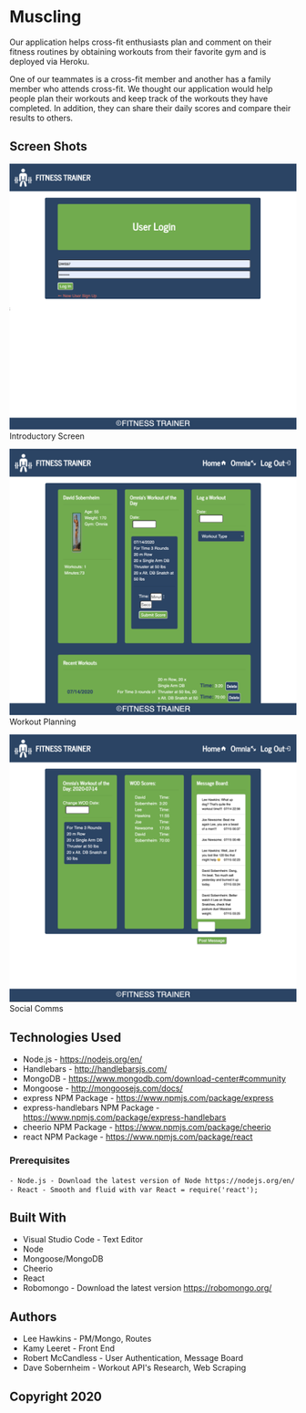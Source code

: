 # Muscling

Our application helps cross-fit enthusiasts plan and comment on their fitness routines by obtaining workouts from their favorite gym and is deployed via Heroku.

One of our teammates is a cross-fit member and another has a family member who attends cross-fit.  We thought our application would help people plan their workouts and keep track of the workouts they have completed.  In addition, they can share their daily scores and compare their results to others. 

## Screen Shots

![Screen shot](client/Images/Login.png)
Introductory Screen

![Screen shot](client/Images/Planner.png)
Workout Planning

![Screen shot](client/Images/Comment.png)
Social Comms

## Technologies Used
- Node.js - https://nodejs.org/en/
- Handlebars - http://handlebarsjs.com/
- MongoDB - https://www.mongodb.com/download-center#community
- Mongoose - http://mongoosejs.com/docs/
- express NPM Package - https://www.npmjs.com/package/express
- express-handlebars NPM Package - https://www.npmjs.com/package/express-handlebars
- cheerio NPM Package - https://www.npmjs.com/package/cheerio
- react NPM Package - https://www.npmjs.com/package/react


### Prerequisites

```
- Node.js - Download the latest version of Node https://nodejs.org/en/
- React - Smooth and fluid with var React = require('react');
```

## Built With

* Visual Studio Code - Text Editor
* Node
* Mongoose/MongoDB
* Cheerio
* React
* Robomongo - Download the latest version https://robomongo.org/


## Authors

* Lee Hawkins - PM/Mongo, Routes
* Kamy Leeret - Front End
* Robert McCandless - User Authentication, Message Board
* Dave Sobernheim - Workout API's Research, Web Scraping


## Copyright 2020